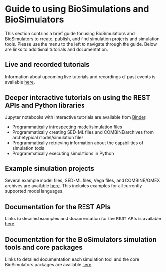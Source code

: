 # Guide to using BioSimulations and BioSimulators

This section contains a brief guide for using BioSimulations and BioSimulators to create, publish, and find simulation projects and simulation tools. Please use the menu to the left to navigate through the guide. Below are links to additional tutorials and documentation.

## Live and recorded tutorials
Information about upcoming live tutorials and recordings of past events is available [here](./live-tutorials.md).

## Deeper interactive tutorials on using the REST APIs and Python libraries
Jupyter notebooks with interactive tutorials are available from [Binder](https://tutorial.biosimulators.org/).

* Programmatically introspecting model/simulation files
* Programmatically creating SED-ML files and COMBINE/archives from archetypical model/simulation files
* Programmatically retrieving information about the capabilities of simulation tools
* Programmatically executing simulations in Python

## Example simulation projects
Several example model files, SED-ML files, Vega files, and COMBINE/OMEX archives are available [here](https://github.com/biosimulators/Biosimulators_test_suite/tree/deploy/examples). This includes examples for all currently supported model languages.

## Documentation for the REST APIs
Links to detailed examples and documentation for the REST APIs is available [here](./api.md).

## Documentation for the BioSimulators simulation tools and core packages
Links to detailed documentation each simulation tool and the core BioSimulators packages are available [here](./biosimulators-packages.md).
